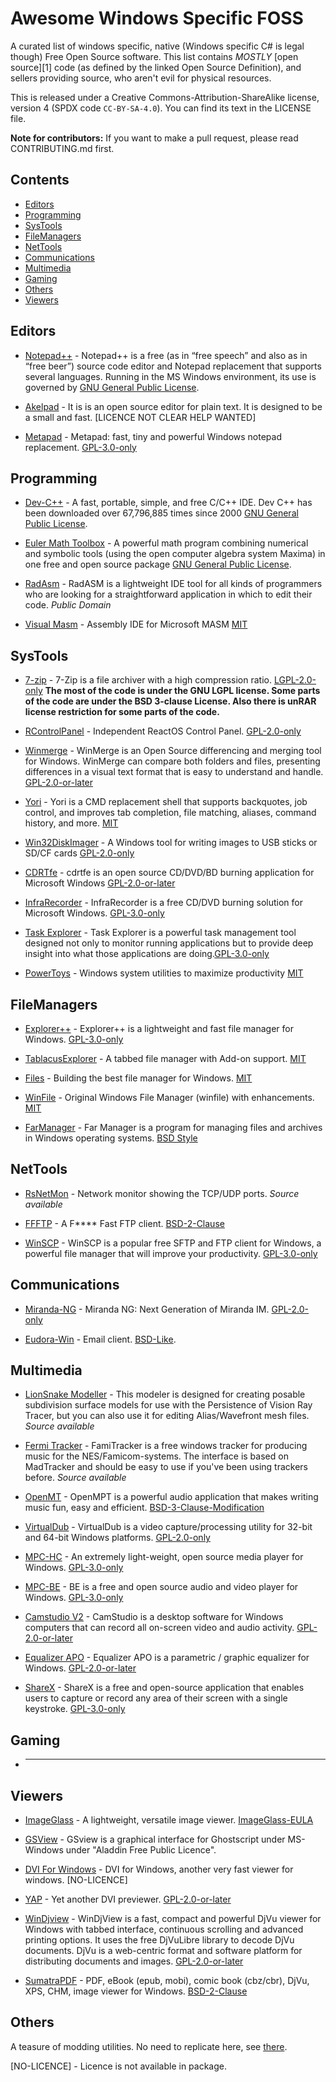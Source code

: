 # Awesome Windows Specific FOSS #

A curated list of windows specific, native (Windows specific C# is legal though) Free Open Source software. This list contains *MOSTLY* [open source][1]
code (as defined by the linked Open Source Definition), and sellers providing source, who aren't evil for physical resources.

This is released under a Creative Commons-Attribution-ShareAlike license,
version 4 (SPDX code ``CC-BY-SA-4.0``). You can find its text in the LICENSE file.


**Note for contributors:** If you want to make a pull request, please read
CONTRIBUTING.md first.

## Contents ##

* [Editors](#editors)
* [Programming](#programming)
* [SysTools](#systools)
* [FileManagers](#filemanagers)
* [NetTools](#nettools)
* [Communications](#communications)
* [Multimedia](#multimedia)
* [Gaming](#gaming)
* [Others](#others)
* [Viewers](#viewers)

## Editors ##

* [Notepad++](https://notepad-plus-plus.org/) - Notepad++ is a free (as in “free speech” and also as in “free beer”) source code editor and Notepad replacement that supports several languages. Running in the MS Windows environment, its use is governed by [GNU General Public License][GPL-2.0-only].

* [Akelpad](https://akelpad.sourceforge.net/en/download.php) - It is is an open source editor for plain text. It is designed to be a small and fast. [LICENCE NOT CLEAR HELP WANTED]

* [Metapad](https://github.com/alexd/metapad) - Metapad: fast, tiny and powerful Windows notepad replacement.  [GPL-3.0-only]


## Programming ##

* [Dev-C++](https://github.com/Embarcadero/Dev-Cpp) - A fast, portable, simple, and free C/C++ IDE. Dev C++ has been downloaded over 67,796,885 times since 2000 [GNU General Public License][GPL-2.0-or-later].

* [Euler Math Toolbox](https://www.euler-math-toolbox.de/download.html) - A powerful math program combining numerical and symbolic tools (using the open computer algebra system Maxima) in one free and open source package [GNU General Public License][GPL-2.0-only].

* [RadAsm](https://github.com/mrfearless/RadASM2) - RadASM is a lightweight IDE tool for all kinds of programmers who are looking for a straightforward application in which to edit their code. *Public Domain*

* [Visual Masm](https://github.com/ThomasJaeger/VisualMASM) - Assembly IDE for Microsoft MASM [MIT]


## SysTools ##

* [7-zip](https://www.7-zip.org/) - 7-Zip is a file archiver with a high compression ratio. [LGPL-2.0-only]  **The most of the code is under the GNU LGPL license. Some parts of the code are under the BSD 3-clause License. Also there is unRAR license restriction for some parts of the code.**

* [RControlPanel](https://github.com/katahiromz/RControlPanel) - Independent ReactOS Control Panel. [GPL-2.0-only]

* [Winmerge](https://winmerge.org/?lang=en) - WinMerge is an Open Source differencing and merging tool for Windows. WinMerge can compare both folders and files, presenting differences in a visual text format that is easy to understand and handle. [GPL-2.0-or-later]

* [Yori](https://github.com/malxau/yori) - Yori is a CMD replacement shell that supports backquotes, job control, and improves tab completion, file matching, aliases, command history, and more. [MIT]

* [Win32DiskImager](https://sourceforge.net/projects/win32diskimager/) - A Windows tool for writing images to USB sticks or SD/CF cards [GPL-2.0-only]

* [CDRTfe](https://cdrtfe.sourceforge.io/) - cdrtfe is an open source CD/DVD/BD burning application for Microsoft Windows [GPL-2.0-or-later]

* [InfraRecorder](http://infrarecorder.org/) - InfraRecorder is a free CD/DVD burning solution for Microsoft Windows.  [GPL-3.0-only]

* [Task Explorer](https://github.com/DavidXanatos/TaskExplorer) - Task Explorer is a powerful task management tool designed not only to monitor running applications but to provide deep insight into what those applications are doing.[GPL-3.0-only]

* [PowerToys](https://github.com/microsoft/PowerToys) - Windows system utilities to maximize productivity [MIT]

## FileManagers ##

* [Explorer++](https://github.com/derceg/explorerplusplus) - Explorer++ is a lightweight and fast file manager for Windows. [GPL-3.0-only]

* [TablacusExplorer](https://github.com/tablacus/TablacusExplorer) - A tabbed file manager with Add-on support. [MIT]

* [Files](https://github.com/files-community/Files) - Building the best file manager for Windows. [MIT]

* [WinFile](https://github.com/microsoft/winfile) - Original Windows File Manager (winfile) with enhancements. [MIT]

* [FarManager](https://www.farmanager.com/index.php?l=en) - Far Manager is a program for managing files and archives in Windows operating systems. [BSD Style](https://www.farmanager.com/license.php?l=en)

## NetTools ##

* [RsNetMon](https://www.easycode.cat/English/Sources.htm) - Network monitor showing the TCP/UDP ports. *Source available*

* [FFFTP](https://github.com/ffftp/ffftp) - A F**** Fast FTP client. [BSD-2-Clause]

* [WinSCP](https://sourceforge.net/projects/winscp/) - WinSCP is a popular free SFTP and FTP client for Windows, a powerful file manager that will improve your productivity. [GPL-3.0-only]

## Communications ##

* [Miranda-NG](https://github.com/miranda-ng/miranda-ng) - Miranda NG: Next Generation of Miranda IM. [GPL-2.0-only]

* [Eudora-Win](https://computerhistory.org/blog/the-eudora-email-client-source-code/) - Email client. [BSD-Like](https://computerhistory.org/blogs/the-eudora-email-client-source-code-license-agreement/). 

## Multimedia ##

* [LionSnake Modeller](http://evilsnack.byethost22.com/lionsnake.htm?i=1) - This modeler is designed for creating posable subdivision surface models for use with the Persistence of Vision Ray Tracer, but you can also use it for editing Alias/Wavefront mesh files. *Source available*

* [Fermi Tracker](http://famitracker.com/downloads.php) - FamiTracker is a free windows tracker for producing music for the NES/Famicom-systems. The interface is based on MadTracker and should be easy to use if you've been using trackers before. *Source available*

* [OpenMT](https://github.com/OpenMPT/openmpt/) - OpenMPT is a powerful audio application that makes writing music fun, easy and efficient. [BSD-3-Clause-Modification]

* [VirtualDub](https://www.virtualdub.org/) - VirtualDub is a video capture/processing utility for 32-bit and 64-bit Windows platforms. [GPL-2.0-only]

* [MPC-HC](https://mpc-hc.org/) - An extremely light-weight, open source media player for Windows. [GPL-3.0-only]

* [MPC-BE](https://sourceforge.net/projects/mpcbe/) - BE is a free and open source audio and video player for Windows. [GPL-3.0-only]

* [Camstudio V2](https://camstudio.org/) - CamStudio is a desktop software for Windows computers that can record all on-screen video and audio activity. [GPL-2.0-or-later]

* [Equalizer APO](https://sourceforge.net/projects/equalizerapo/) - Equalizer APO is a parametric / graphic equalizer for Windows. [GPL-2.0-or-later]

* [ShareX](https://github.com/ShareX/ShareX) - ShareX is a free and open-source application that enables users to capture or record any area of their screen with a single keystroke. [GPL-3.0-only]

## Gaming ##

* ______

## Viewers ##

* [ImageGlass](https://github.com/d2phap/ImageGlass) - A lightweight, versatile image viewer. [ImageGlass-EULA]

* [GSView](https://www.ghostgum.com.au/software/gsview.htm) - GSview is a graphical interface for Ghostscript under MS-Windows under "Aladdin Free Public Licence".

* [DVI For Windows](https://sourceforge.net/projects/dviforwindows/files/) - DVI for Windows, another very fast viewer for windows. [NO-LICENCE]

* [YAP](https://github.com/MiKTeX/miktex/tree/next/Programs/MiKTeX/Yap) - Yet another DVI previewer. [GPL-2.0-or-later]

* [WinDjview](https://windjview.sourceforge.io/en/) - WinDjView is a fast, compact and powerful DjVu viewer for Windows with tabbed interface, continuous scrolling and advanced printing options. It uses the free DjVuLibre library to decode DjVu documents. DjVu is a web-centric format and software platform for distributing documents and images. [GPL-2.0-or-later]

* [SumatraPDF](https://www.sumatrapdfreader.org/free-pdf-reader) - PDF, eBook (epub, mobi), comic book (cbz/cbr), DjVu, XPS, CHM, image viewer for 
Windows. [BSD-2-Clause]

## Others ##

A teasure of modding utilities. No need to replicate here, see [there](https://www.romhacking.net/?page=utilities).


[GPL-2.0-only]: https://spdx.org/licenses/GPL-2.0-only.html
[GPL-2.0-or-later]: https://spdx.org/licenses/GPL-2.0-or-later.html
[GPL-3.0-only]: https://spdx.org/licenses/GPL-3.0-only.html
[MIT]: https://spdx.org/licenses/MIT.html
[BSD-3-Clause-Modification]:  https://spdx.org/licenses/BSD-3-Clause-Modification.html
[LGPL-2.0-only]: https://spdx.org/licenses/LGPL-2.0-only.html
[BSD-2-Clause]: https://spdx.org/licenses/BSD-2-Clause.html
[ImageGlass-EULA]: https://github.com/d2phap/ImageGlass/blob/develop/LICENSE
[NO-LICENCE] - Licence is not available in package.